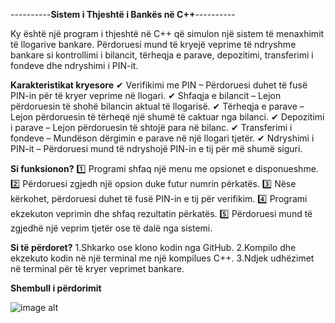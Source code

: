   ----------__Sistem i Thjeshtë i Bankës në C++__----------

  Ky është një program i thjeshtë në C++ që simulon një sistem të menaxhimit të llogarive bankare.
  Përdoruesi mund të kryejë veprime të ndryshme bankare si kontrollimi i bilancit, tërheqja e parave, depozitimi, transferimi i fondeve dhe ndryshimi i PIN-it.

  __Karakteristikat kryesore__
✔ Verifikimi me PIN – Përdoruesi duhet të fusë PIN-in për të kryer veprime në llogari.
✔ Shfaqja e bilancit – Lejon përdoruesin të shohë bilancin aktual të llogarisë.
✔ Tërheqja e parave – Lejon përdoruesin të tërheqë një shumë të caktuar nga bilanci.
✔ Depozitimi i parave – Lejon përdoruesin të shtojë para në bilanc.
✔ Transferimi i fondeve – Mundëson dërgimin e parave në një llogari tjetër.
✔ Ndryshimi i PIN-it – Përdoruesi mund të ndryshojë PIN-in e tij për më shumë siguri.

  __Si funksionon?__
1️⃣ Programi shfaq një menu me opsionet e disponueshme.
2️⃣ Përdoruesi zgjedh një opsion duke futur numrin përkatës.
3️⃣ Nëse kërkohet, përdoruesi duhet të fusë PIN-in e tij për verifikim.
4️⃣ Programi ekzekuton veprimin dhe shfaq rezultatin përkatës.
5️⃣ Përdoruesi mund të zgjedhë një veprim tjetër ose të dalë nga sistemi.

  __Si të përdoret?__
1.Shkarko ose klono kodin nga GitHub.
2.Kompilo dhe ekzekuto kodin në një terminal me një kompilues C++.
3.Ndjek udhëzimet në terminal për të kryer veprimet bankare.

  __Shembull i përdorimit__
  
  ![image alt](https://github.com/artrittup/VeglaBazeProjekt/blob/31725b14482db4586ca33948998255692a834967/shembull_funksioni1.png)
